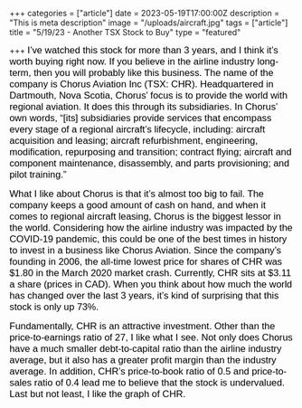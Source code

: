 +++
categories = ["article"]
date = 2023-05-19T17:00:00Z
description = "This is meta description"
image = "/uploads/aircraft.jpg"
tags = ["article"]
title = "5/19/23 - Another TSX Stock to Buy"
type = "featured"

+++
<span style="color:black"><span style="font-family:Arial; font-size:1.2em;">I’ve watched this stock for more than 3 years, and I think it’s worth buying right now. If you believe in the airline industry long-term, then you will probably like this business. The name of the company is Chorus Aviation Inc (TSX: CHR). Headquartered in Dartmouth, Nova Scotia, Chorus’ focus is to provide the world with regional aviation. It does this through its subsidiaries. In Chorus’ own words, “[its] subsidiaries provide services that encompass every stage of a regional aircraft’s lifecycle, including: aircraft acquisition and leasing; aircraft refurbishment, engineering, modification, repurposing and transition; contract flying; aircraft and component maintenance, disassembly, and parts provisioning; and pilot training.”</span></span>

<span style="color:black"><span style="font-family:Arial; font-size:1.2em;">What I like about Chorus is that it’s almost too big to fail. The company keeps a good amount of cash on hand, and when it comes to regional aircraft leasing, Chorus is the biggest lessor in the world. Considering how the airline industry was impacted by the COVID-19 pandemic, this could be one of the best times in history to invest in a business like Chorus Aviation. Since the company’s founding in 2006, the all-time lowest price for shares of CHR was $1.80 in the March 2020 market crash. Currently, CHR sits at $3.11 a share (prices in CAD). When you think about how much the world has changed over the last 3 years, it’s kind of surprising that this stock is only up 73%.</span></span>

<span style="color:black"><span style="font-family:Arial; font-size:1.2em;">Fundamentally, CHR is an attractive investment. Other than the price-to-earnings ratio of 27, I like what I see. Not only does Chorus have a much smaller debt-to-capital ratio than the airline industry average, but it also has a greater profit margin than the industry average. In addition, CHR’s price-to-book ratio of 0.5 and price-to-sales ratio of 0.4 lead me to believe that the stock is undervalued. Last but not least, I like the graph of CHR.</span></span>
